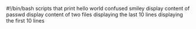 #!/bin/bash
scripts that print hello world
confused smiley
display content of passwd
display content of two files
displaying the last 10 lines
displaying the first 10 lines
